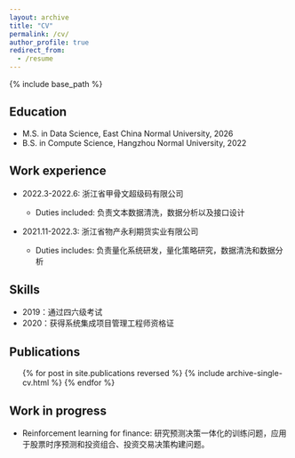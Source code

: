 ```yaml
---
layout: archive
title: "CV"
permalink: /cv/
author_profile: true
redirect_from:
  - /resume
---
```


{% include base_path %}

Education
------
* M.S. in Data Science, East China Normal University, 2026
* B.S. in Compute Science, Hangzhou Normal University, 2022

Work experience
------
* 2022.3-2022.6: 浙江省甲骨文超级码有限公司
  * Duties included: 负责文本数据清洗，数据分析以及接口设计
  
* 2021.11-2022.3: 浙江省物产永利期货实业有限公司
  * Duties includes: 负责量化系统研发，量化策略研究，数据清洗和数据分析

Skills
------
* 2019：通过四六级考试
* 2020：获得系统集成项目管理工程师资格证

Publications
------
  <ul>{% for post in site.publications reversed %}
    {% include archive-single-cv.html %}
  {% endfor %}</ul>
  
Work in progress
------
* Reinforcement learning for finance: 研究预测决策一体化的训练问题，应用于股票时序预测和投资组合、投资交易决策构建问题。

<!-- Talks
------
  <ul>{% for post in site.talks reversed %}
    {% include archive-single-talk-cv.html  %}
  {% endfor %}</ul>
  
Teaching
------
  <ul>{% for post in site.teaching reversed %}
    {% include archive-single-cv.html %}
  {% endfor %}</ul>
   
Service and leadership
------
* Currently signed in to 43 different slack teams
-->